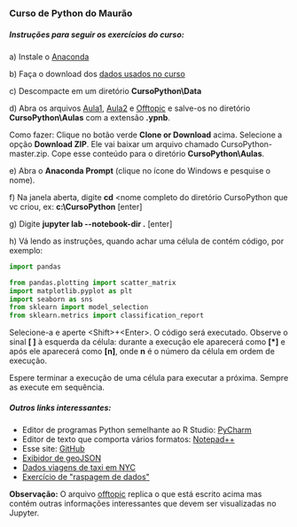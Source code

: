 ### Curso de Python do Maurão
    
##### Instruções para seguir os exercícios do curso:

a) Instale o [Anaconda](https://www.anaconda.com/distribution/)

b) Faça o download dos [dados usados no curso](https://drive.google.com/open?id=15f1t4fGEFA7ZK_N2S_4rse-T-IGg_xjV)

c) Descompacte em um diretório **CursoPython\\Data**

d) Abra os arquivos [Aula1](https://github.com/assismauro/CursoPython/blob/master/aula1.ipynb), [Aula2](https://github.com/assismauro/CursoPython/blob/master/aula2.ipynb) e [Offtopic](https://github.com/assismauro/CursoPython/blob/master/offtopic.ipynb) e salve-os no diretório **CursoPython\\Aulas** com a extensão **.ypnb**.

Como fazer: Clique no botão verde **Clone or Download** acima. Selecione a opção **Download ZIP**. Ele vai baixar um arquivo chamado CursoPython-master.zip. Cope esse conteúdo para o diretório **CursoPython\\Aulas**.

e) Abra o **Anaconda Prompt** (clique no ícone do Windows e pesquise o nome).

f) Na janela aberta, digite **cd** <nome completo do diretório CursoPython que vc criou, ex: **c:\\CursoPython** [enter]

g) Digite  **jupyter lab --notebook-dir .** [enter] 

h) Vá lendo as instruções, quando achar uma célula de contém código, por exemplo:

```python
import pandas

from pandas.plotting import scatter_matrix
import matplotlib.pyplot as plt
import seaborn as sns
from sklearn import model_selection
from sklearn.metrics import classification_report
```
Selecione-a e aperte \<Shift>+\<Enter>. O código será executado. Observe o sinal **[ ]** à esquerda da célula: durante a execução ele aparecerá como **[*]** e após ele aparecerá como **[n]**, onde **n** é o número da célula em ordem de execução.

Espere terminar a execução de uma célula para executar a próxima. Sempre as execute em sequência.

##### Outros links interessantes:

- Editor de programas Python semelhante ao R Studio: [PyCharm](https://www.jetbrains.com/pycharm/download/download-thanks.html?platform=windows&code=PCC)
- Editor de texto que comporta vários formatos: [Notepad++](https://notepad-plus-plus.org/repository/7.x/7.0/npp.7.Installer.x64.exe)
- Esse site: [GitHub](http://github.com)
- [Exibidor de geoJSON](http://geojson.io/)
- [Dados viagens de taxi em NYC](https://www1.nyc.gov/site/tlc/about/tlc-trip-record-data.page)
- [Exercício de "raspagem de dados"](https://github.com/juditecypreste/Scraper-Oscar/blob/master/Scraper%20Oscar.ipynb)

**Observação:** O arquivo [offtopic](https://github.com/assismauro/CursoPython/blob/master/offtopic.ipynb) replica o que está escrito acima mas contém outras informações interessantes que devem ser visualizadas no Jupyter.
